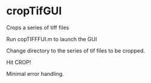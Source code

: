 # cropTifGUI
 Crops a series of tiff files

Run copTIFFFUI.m to launch the GUI

Change directory to the series of tif files to be cropped.

Hit CROP!

Minimal error handling.
